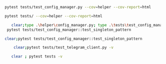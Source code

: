 



 
```sh
pytest tests/test_config_manager.py --cov=helper --cov-report=html
```

```sh
pytest tests/ --cov=helper --cov-report=html
```



```sh
   clear;type .\helper\config_manager.py; type .\tests\test_config_manager.py;  
 pytest tests/test_config_manager::test_singleton_pattern
 ```

```sh
clear;pytest tests/test_config_manager::test_singleton_pattern
```



```sh
    clear;pytest tests/test_telegram_client.py -v
 ```


 ```sh
    clear ; pytest tests -v
 ```
